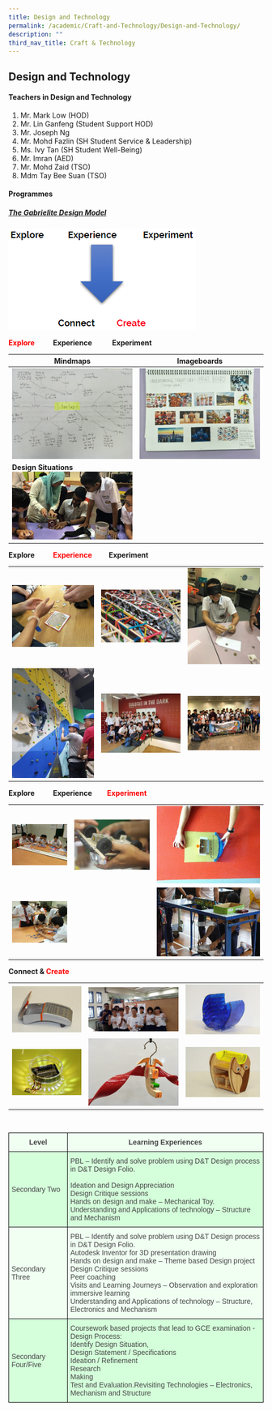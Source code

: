 ```yaml
---
title: Design and Technology
permalink: /academic/Craft-and-Technology/Design-and-Technology/
description: ""
third_nav_title: Craft & Technology
---
```

## Design and Technology 

#### Teachers in Design and Technology

1.  Mr. Mark Low (HOD)
2.  Mr. Lin Ganfeng (Student Support HOD)
3.  Mr. Joseph Ng
4.  Mr. Mohd Fazlin (SH Student Service & Leadership)
5.  Ms. Ivy Tan (SH Student Well-Being) 
6.  Mr. Imran (AED)
7.  Mr. Mohd Zaid (TSO)
8.  Mdm Tay Bee Suan (TSO)

#### Programmes  
  
##### **<u>The Gabrielite Design Model</u>**

![](/images/The%20Gabrielite%20Design%20Model.png)


**<font color ="red">Explore</font>           Experience            Experiment**


| Mindmaps | Imageboards | 
| -------- | -------- | 
|   ![](/images/Mindmaps.jpeg)   |  ![](/images/Imageboards.jpeg)    |
| **Design Situations**<br>![](/images/Design%20situations.jpeg)   |


**Explore           <font color ="red">Experience</font>          Experiment**

|  |  |  |
| -------- | -------- | -------- |
|  ![](/images/Design%20&%20Tech%20-%201.jpeg)  |  ![](/images/Design%20&%20Tech%20-%202.jpeg)  |  ![](/images/Design%20&%20Tech%20-%203.jpeg)   |
|  ![](/images/Design%20&%20Tech%20-%204.jpeg)  |  ![](/images/Design%20&%20Tech%20-%205.jpeg)  |  ![](/images/Design%20&%20Tech%20-%206.jpeg)  |


**Explore           Experience         <font color ="red">Experiment</font>**

|  |  |  |
| -------- | -------- | -------- |
|  ![](/images/Design%20&%20Tech%20-%207.jpeg)  |  ![](/images/Design%20&%20Tech%20-%208.jpeg)  |  ![](/images/Design%20&%20Tech%20-%209.jpeg)   |
| ![](/images/Design%20&%20Tech%20-%2010.jpeg)  |  | ![](/images/Design%20&%20Tech%20-%2011.jpeg)  |

**Connect & <font color ="red">Create</font>**

|  |  |  |
| -------- | -------- | -------- |
|  ![](/images/Design%20&%20Tech%20-%2012.jpeg)  |  ![](/images/Design%20&%20Tech%20-%2013.jpeg)  |  ![](/images/Design%20&%20Tech%20-%2014.jpeg)   |
| ![](/images/Design%20&%20Tech%20-%2015.jpeg)  | ![](/images/Design%20&%20Tech%20-%2016.jpeg) | ![](/images/Design%20&%20Tech%20-%2017.jpeg)  |

<br>

<style type="text/css">
.tg  {border-collapse:collapse;border-spacing:0;}
.tg td{border-color:black;border-style:solid;border-width:1px;font-family:Arial, sans-serif;font-size:14px;
  overflow:hidden;padding:10px 5px;word-break:normal;}
.tg th{border-color:black;border-style:solid;border-width:1px;font-family:Arial, sans-serif;font-size:14px;
  font-weight:normal;overflow:hidden;padding:10px 5px;word-break:normal;}
.tg .tg-875s{background-color:#D4FFDA;color:#454545;text-align:left;vertical-align:top}
.tg .tg-viix{background-color:#F0FFF2;color:#454545;text-align:left;vertical-align:middle}
.tg .tg-okq0{background-color:#F0FFF2;color:#454545;font-weight:bold;text-align:center;vertical-align:top}
.tg .tg-078g{background-color:#D4FFDA;color:#454545;text-align:left;vertical-align:middle}
.tg .tg-fxhl{background-color:#F0FFF2;color:#454545;text-align:left;vertical-align:top}
</style>
<table class="tg">
<thead>
  <tr>
    <th class="tg-okq0">Level</th>
    <th class="tg-okq0">Learning Experiences</th>
  </tr>
</thead>
<tbody>
  <tr>
    <td class="tg-078g"><span style="background-color:#D4FFDA">Secondary Two</span><br></td>
    <td class="tg-875s"><span style="background-color:initial">PBL – Identify and solve </span>problem<span style="background-color:initial"> using D&amp;T Design process in D&amp;T Design Folio.</span><br><br>Ideation and Design Appreciation <br>Design Critique sessions<br>Hands on design and make – Mechanical Toy.<br>Understanding and Applications of technology – Structure and Mechanism</td>
  </tr>
  <tr>
    <td class="tg-viix"><span style="background-color:#F0FFF2">Secondary Three</span><br></td>
    <td class="tg-fxhl">PBL – Identify and solve problem using D&amp;T Design process in D&amp;T Design Folio.<br>Autodesk Inventor for 3D presentation drawing<br>Hands on design and make – Theme based Design project<br>Design Critique sessions<br>Peer coaching <br>Visits and Learning Journeys – Observation and exploration immersive learning<br>Understanding and Applications of technology – Structure, Electronics and Mechanism</td>
  </tr>
  <tr>
    <td class="tg-078g"><span style="background-color:#D4FFDA">Secondary Four/Five </span></td>
    <td class="tg-875s">Coursework based projects that lead to GCE examination - Design Process: <br>Identify Design Situation, <br>Design Statement / Specifications<br>Ideation / Refinement<br>Research<br>Making<br>Test and Evaluation.<span style="background-color:initial">Revisiting Technologies – Electronics, Mechanism and Structure</span><span style="background-color:#D4FFDA"> </span></td>
  </tr>
</tbody>
</table>